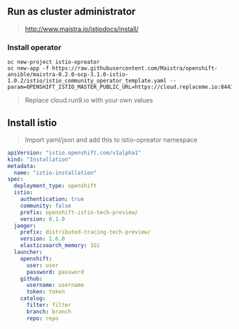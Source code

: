 
## Run as cluster administrator

>  http://www.maistra.io/istiodocs/install/

### Install operator
```
oc new-project istio-opreator
oc new-app -f https://raw.githubusercontent.com/Maistra/openshift-ansible/maistra-0.2.0-ocp-3.1.0-istio-1.0.2/istio/istio_community_operator_template.yaml --param=OPENSHIFT_ISTIO_MASTER_PUBLIC_URL=https://cloud.replaceme.io:8443
```
>  Replace cloud.run9.io  with your own values


## Install istio
>   Import yaml/json  and add this to istio-opreator namespace

```yml
apiVersion: "istio.openshift.com/v1alpha1"
kind: "Installation"
metadata:
  name: "istio-installation"
spec:
  deployment_type: openshift
  istio:
    authentication: true
    community: false
    prefix: openshift-istio-tech-preview/
    version: 0.1.0
  jaeger:
    prefix: distributed-tracing-tech-preview/
    version: 1.6.0
    elasticsearch_memory: 1Gi
  launcher:
    openshift:
      user: user
      password: password
    github:
      username: username
      token: token
    catalog:
      filter: filter
      branch: branch
      repo: repo
 ```
